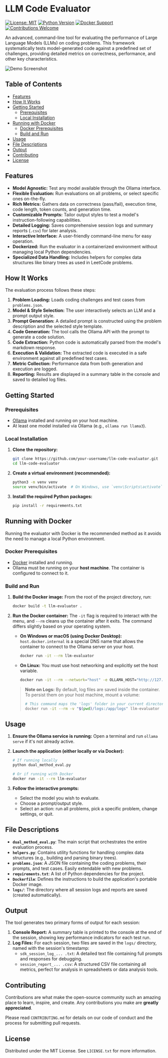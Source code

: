 # LLM Code Evaluator

[![License: MIT](https://img.shields.io/badge/License-MIT-yellow.svg)](https://opensource.org/licenses/MIT)
[![Python Version](https://img.shields.io/badge/python-3.9%2B-blue.svg)](https://www.python.org/downloads/)
[![Docker Support](https://img.shields.io/badge/docker-ready-blue.svg)](https://www.docker.com/)
[![Contributions Welcome](https://img.shields.io/badge/contributions-welcome-brightgreen.svg?style=flat)](./CONTRIBUTING.md)

An advanced, command-line tool for evaluating the performance of Large Language Models (LLMs) on coding problems. This framework systematically tests model-generated code against a predefined set of challenges, providing detailed metrics on correctness, performance, and other key characteristics.

![Demo Screenshot](https://i.imgur.com/example-image.png)  <!-- It's highly recommended to replace this with an actual screenshot of your tool in action -->

## Table of Contents

- [Features](#features)
- [How It Works](#how-it-works)
- [Getting Started](#getting-started)
  - [Prerequisites](#prerequisites)
  - [Local Installation](#local-installation)
- [Running with Docker](#running-with-docker)
  - [Docker Prerequisites](#docker-prerequisites)
  - [Build and Run](#build-and-run)
- [Usage](#usage)
- [File Descriptions](#file-descriptions)
- [Output](#output)
- [Contributing](#contributing)
- [License](#license)

## Features

*   **Model Agnostic:** Test any model available through the Ollama interface.
*   **Flexible Evaluation:** Run evaluations on all problems, or select specific ones on-the-fly.
*   **Rich Metrics:** Gathers data on correctness (pass/fail), execution time, code length, token counts, and generation time.
*   **Customizable Prompts:** Tailor output styles to test a model's instruction-following capabilities.
*   **Detailed Logging:** Saves comprehensive session logs and summary reports (`.csv`) for later analysis.
*   **Interactive Interface:** A user-friendly command-line menu for easy operation.
*   **Dockerized:** Run the evaluator in a containerized environment without managing local Python dependencies.
*   **Specialized Data Handling:** Includes helpers for complex data structures like binary trees as used in LeetCode problems.

## How It Works

The evaluation process follows these steps:

1.  **Problem Loading:** Loads coding challenges and test cases from `problems.json`.
2.  **Model & Style Selection:** The user interactively selects an LLM and a prompt output style.
3.  **Prompt Generation:** A detailed prompt is constructed using the problem description and the selected style template.
4.  **Code Generation:** The tool calls the Ollama API with the prompt to generate a code solution.
5.  **Code Extraction:** Python code is automatically parsed from the model's markdown response.
6.  **Execution & Validation:** The extracted code is executed in a safe environment against all predefined test cases.
7.  **Metric Collection:** Performance data from both generation and execution are logged.
8.  **Reporting:** Results are displayed in a summary table in the console and saved to detailed log files.

## Getting Started

### Prerequisites

*   [Ollama](https://ollama.ai/) installed and running on your host machine.
*   At least one model installed via Ollama (e.g., `ollama run llama3`).

### Local Installation

1.  **Clone the repository:**
    ```sh
    git clone https://github.com/your-username/llm-code-evaluator.git
    cd llm-code-evaluator
    ```

2.  **Create a virtual environment (recommended):**
    ```sh
    python3 -m venv venv
    source venv/bin/activate  # On Windows, use `venv\Scripts\activate`
    ```

3.  **Install the required Python packages:**
    ```sh
    pip install -r requirements.txt
    ```

## Running with Docker

Running the evaluator with Docker is the recommended method as it avoids the need to manage a local Python environment.

### Docker Prerequisites

*   [Docker](https://www.docker.com/products/docker-desktop/) installed and running.
*   Ollama must be running on your **host machine**. The container is configured to connect to it.

### Build and Run

1.  **Build the Docker image:**
    From the root of the project directory, run:
    ```sh
    docker build -t llm-evaluator .
    ```

2.  **Run the Docker container:**
    The `-it` flag is required to interact with the menu, and `--rm` cleans up the container after it exits. The command differs slightly based on your operating system.

    *   **On Windows or macOS (using Docker Desktop):**
        `host.docker.internal` is a special DNS name that allows the container to connect to the Ollama server on your host.
        ```sh
        docker run -it --rm llm-evaluator
        ```

    *   **On Linux:**
        You must use host networking and explicitly set the host variable.
        ```sh
        docker run -it --rm --network="host" -e OLLAMA_HOST="http://127.0.0.1:11434" llm-evaluator
        ```

    > **Note on Logs:** By default, log files are saved inside the container. To persist them on your host machine, mount a volume:
    > ```sh
    > # This command maps the 'logs' folder in your current directory to the '/app/logs' folder in the container.
    > docker run -it --rm -v "$(pwd)/logs:/app/logs" llm-evaluator
    > ```

## Usage

1.  **Ensure the Ollama service is running:**
    Open a terminal and run `ollama serve` if it's not already active.

2.  **Launch the application (either locally or via Docker):**
    ```sh
    # If running locally
    python dual_method_eval.py

    # Or if running with Docker
    docker run -it --rm llm-evaluator
    ```

3.  **Follow the interactive prompts:**
    *   Select the model you wish to evaluate.
    *   Choose a prompt/output style.
    *   Select an action: run all problems, pick a specific problem, change settings, or quit.

## File Descriptions

*   **`dual_method_eval.py`**: The main script that orchestrates the entire evaluation process.
*   **`helpers.py`**: Contains utility functions for handling complex data structures (e.g., building and parsing binary trees).
*   **`problems.json`**: A JSON file containing the coding problems, their prompts, and test cases. Easily extendable with new problems.
*   **`requirements.txt`**: A list of Python dependencies for the project.
*   **`Dockerfile`**: Defines the instructions to build the application's portable Docker image.
*   **`logs/`**: The directory where all session logs and reports are saved (created automatically).

## Output

The tool generates two primary forms of output for each session:

1.  **Console Report:** A summary table is printed to the console at the end of the session, showing key performance indicators for each test run.
2.  **Log Files:** For each session, two files are saved in the `logs/` directory, named with the session's timestamp:
    *   `sdk_session_log_... .txt`: A detailed text file containing full prompts and responses for debugging.
    *   `session_report_... .csv`: A structured CSV file containing all metrics, perfect for analysis in spreadsheets or data analysis tools.

## Contributing

Contributions are what make the open-source community such an amazing place to learn, inspire, and create. Any contributions you make are **greatly appreciated**.

Please read `CONTRIBUTING.md` for details on our code of conduct and the process for submitting pull requests.

## License

Distributed under the MIT License. See `LICENSE.txt` for more information.
